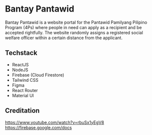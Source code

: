 # Bantay Pantawid

Bantay Pantawid is a website portal for the Pantawid Pamilyang Pilipino Program (4Ps) where people in need can apply as a recipient and be accepted rightfully. The website randomly assigns a registered social welfare officer within a certain distance from the applicant.

## Techstack

- ReactJS
- NodeJS
- Firebase (Cloud Firestore)
- Tailwind CSS
- Figma
- React Router
- Material UI

## Creditation

https://www.youtube.com/watch?v=rbuSx1yEgV8  
https://firebase.google.com/docs

